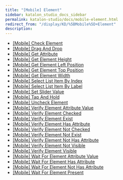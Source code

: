 ```yaml
---
title: "[Mobile] Element" 
sidebar: katalon_studio_docs_sidebar
permalink: katalon-studio/docs/mobile-element.html 
redirect_from: "/display/KD/%5BMobile%5D+Element" 
description: 
---
```

*   [\[Mobile\] Check Element](/display/KD/%5BMobile%5D+Check+Element)
*   [\[Mobile\] Drag And Drop](/display/KD/%5BMobile%5D+Drag+And+Drop)
*   [\[Mobile\] Get Attribute](/display/KD/%5BMobile%5D+Get+Attribute)
*   [\[Mobile\] Get Element Height](/display/KD/%5BMobile%5D+Get+Element+Height)
*   [\[Mobile\] Get Element Left Position](/display/KD/%5BMobile%5D+Get+Element+Left+Position)
*   [\[Mobile\] Get Element Top Position](/display/KD/%5BMobile%5D+Get+Element+Top+Position)
*   [\[Mobile\] Get Element Width](/display/KD/%5BMobile%5D+Get+Element+Width)
*   [\[Mobile\] Select List Item By Index](/display/KD/%5BMobile%5D+Select+List+Item+By+Index)
*   [\[Mobile\] Select List Item By Label](/display/KD/%5BMobile%5D+Select+List+Item+By+Label)
*   [\[Mobile\] Set Slider Value](/display/KD/%5BMobile%5D+Set+Slider+Value)
*   [\[Mobile\] Tap And Hold](/display/KD/%5BMobile%5D+Tap+And+Hold)
*   [\[Mobile\] Uncheck Element](/display/KD/%5BMobile%5D+Uncheck+Element)
*   [\[Mobile\] Verify Element Attribute Value](/display/KD/%5BMobile%5D+Verify+Element+Attribute+Value)
*   [\[Mobile\] Verify Element Checked](/display/KD/%5BMobile%5D+Verify+Element+Checked)
*   [\[Mobile\] Verify Element Exist](/display/KD/%5BMobile%5D+Verify+Element+Exist)
*   [\[Mobile\] Verify Element Has Attribute](/display/KD/%5BMobile%5D+Verify+Element+Has+Attribute)
*   [\[Mobile\] Verify Element Not Checked](/display/KD/%5BMobile%5D+Verify+Element+Not+Checked)
*   [\[Mobile\] Verify Element Not Exist](/display/KD/%5BMobile%5D+Verify+Element+Not+Exist)
*   [\[Mobile\] Verify Element Not Has Attribute](/display/KD/%5BMobile%5D+Verify+Element+Not+Has+Attribute)
*   [\[Mobile\] Verify Element Not Visible](/display/KD/%5BMobile%5D+Verify+Element+Not+Visible)
*   [\[Mobile\] Verify Element Visible](/display/KD/%5BMobile%5D+Verify+Element+Visible)
*   [\[Mobile\] Wait For Element Attribute Value](/display/KD/%5BMobile%5D+Wait+For+Element+Attribute+Value)
*   [\[Mobile\] Wait For Element Has Attribute](/display/KD/%5BMobile%5D+Wait+For+Element+Has+Attribute)
*   [\[Mobile\] Wait For Element Not Has Attribute](/display/KD/%5BMobile%5D+Wait+For+Element+Not+Has+Attribute)
*   [\[Mobile\] Wait For Element Present](/display/KD/%5BMobile%5D+Wait+For+Element+Present)